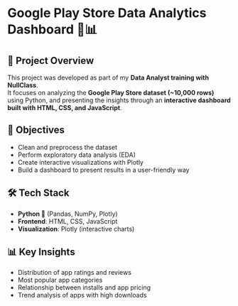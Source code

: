 # Google Play Store Data Analytics Dashboard 📱📊

## 📌 Project Overview
This project was developed as part of my **Data Analyst training with NullClass**.  
It focuses on analyzing the **Google Play Store dataset (~10,000 rows)** using Python, and presenting the insights through an **interactive dashboard built with HTML, CSS, and JavaScript**.

## 🎯 Objectives
- Clean and preprocess the dataset
- Perform exploratory data analysis (EDA)
- Create interactive visualizations with Plotly
- Build a dashboard to present results in a user-friendly way

## 🛠️ Tech Stack
- **Python 🐍** (Pandas, NumPy, Plotly)
- **Frontend**: HTML, CSS, JavaScript
- **Visualization**: Plotly (interactive charts)

## 📊 Key Insights
- Distribution of app ratings and reviews
- Most popular app categories
- Relationship between installs and app pricing
- Trend analysis of apps with high downloads
